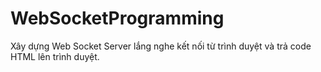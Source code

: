# WebSocketProgramming
Xây dựng Web Socket Server lắng nghe kết nối từ trình duyệt và trả code HTML lên trình duyệt.

